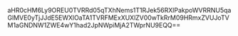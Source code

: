 aHR0cHM6Ly9OREU0TVRRd05qTXhNems1T1RJek56RXlPakpoWVRRNU5qaGlMVE0yTjJJdE5EWXlOaTA1TVRFMExXUXlZV00wTkRrM09HRmxZVUJoTVM1aGNDNW1ZWE4wY1had2JpNWpiMjA2TWprNU9EQQ==
